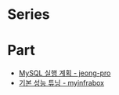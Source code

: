 # Series

# Part
- [MySQL 실행 계획 - jeong-pro](https://jeong-pro.tistory.com/243) 
- [기본 성능 튜닝 - myinfrabox](https://myinfrabox.tistory.com/248)
